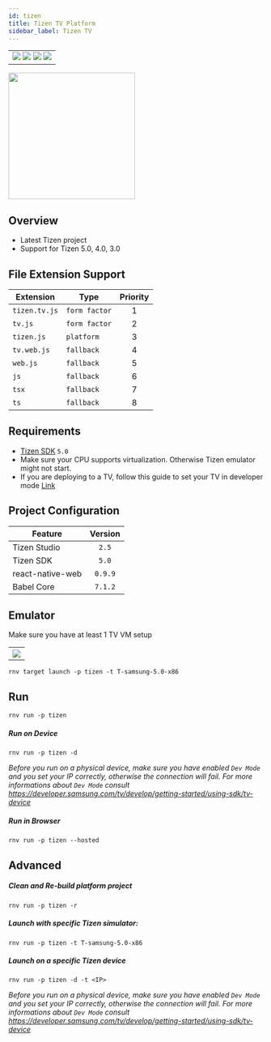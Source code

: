 ```yaml
---
id: tizen
title: Tizen TV Platform
sidebar_label: Tizen TV
---
```


<table>
  <tr>
  <td>
    <img src="https://img.shields.io/badge/Mac-yes-brightgreen.svg" />
    <img src="https://img.shields.io/badge/Windows-yes-brightgreen.svg" />
    <img src="https://img.shields.io/badge/Linux-yes-brightgreen.svg" />
    <img src="https://img.shields.io/badge/HostMode-yes-brightgreen.svg" />
  </td>
  </tr>
</table>

<img src="https://renative.org/img/rnv_tizen.gif" height="250"/>


## Overview

-   Latest Tizen project
-   Support for Tizen 5.0, 4.0, 3.0

## File Extension Support

| Extension | Type    | Priority  |
| --------- | --------- | :-------: |
| `tizen.tv.js` | `form factor` | 1 |
| `tv.js` | `form factor` | 2 |
| `tizen.js` | `platform` | 3 |
| `tv.web.js` | `fallback` | 4 |
| `web.js` | `fallback` | 5 |
| `js` | `fallback` | 6 |
| `tsx` | `fallback` | 7 |
| `ts` | `fallback` | 8 |


## Requirements

-   [Tizen SDK](https://developer.tizen.org/ko/development/tizen-studio/configurable-sdk) `5.0`
-   Make sure your CPU supports virtualization. Otherwise Tizen emulator might not start.
-   If you are deploying to a TV, follow this guide to set your TV in developer mode [Link](https://developer.samsung.com/tv/develop/getting-started/using-sdk/tv-device)

## Project Configuration

| Feature          | Version |
| ---------------- | :-----: |
| Tizen Studio     |  `2.5`  |
| Tizen SDK        |  `5.0`  |
| react-native-web | `0.9.9` |
| Babel Core       | `7.1.2` |

## Emulator

Make sure you have at least 1 TV VM setup

<table>
  <tr>
    <th>
    <img src="https://renative.org/img/tizen4.png" />
    </th>
  </tr>
</table>

```
rnv target launch -p tizen -t T-samsung-5.0-x86
```

## Run

```
rnv run -p tizen
```

##### Run on Device

```
rnv run -p tizen -d
```
*Before you run on a physical device, make sure you have enabled `Dev Mode` and you set your IP correctly, otherwise the connection will fail. For more informations about `Dev Mode` consult https://developer.samsung.com/tv/develop/getting-started/using-sdk/tv-device*

##### Run in Browser

```
rnv run -p tizen --hosted
```

## Advanced

##### Clean and Re-build platform project

```
rnv run -p tizen -r
```

##### Launch with specific Tizen simulator:

```
rnv run -p tizen -t T-samsung-5.0-x86
```

##### Launch on a specific Tizen device

```
rnv run -p tizen -d -t <IP>
```

*Before you run on a physical device, make sure you have enabled `Dev Mode` and you set your IP correctly, otherwise the connection will fail. For more informations about `Dev Mode` consult https://developer.samsung.com/tv/develop/getting-started/using-sdk/tv-device*
